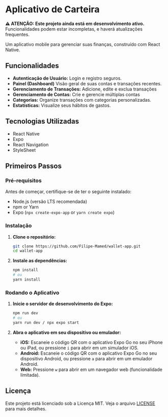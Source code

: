 # Aplicativo de Carteira

**⚠️ ATENÇÃO: Este projeto ainda está em desenvolvimento ativo.** Funcionalidades podem estar incompletas, e haverá atualizações frequentes.

Um aplicativo mobile para gerenciar suas finanças, construído com React Native.

## Funcionalidades

- **Autenticação de Usuário:** Login e registro seguros.
- **Painel (Dashboard)** Visão geral de suas contas e transações recentes.
- **Gerenciamento de Transações:** Adicione, edite e exclua transações
- **Gerenciamento de Contas:** Crie e gerencie múltiplas contas
- **Categorias:** Organize transações com categorias personalizadas.
- **Estatísticas:** Visualize seus hábitos de gastos.

## Tecnologias Utilizadas

- React Native
- Expo
- React Navigation
- StyleSheet

## Primeiros Passos

### Pré-requisitos

Antes de começar, certifique-se de ter o seguinte instalado:

- Node.js (versão LTS recomendada)
- npm or Yarn
- Expo (`npx create-expo-app` or `yarn create expo`)

### Instalação

1. **Clone o repositório:**

   ```bash
   git clone https://github.com/Filipe-Mamed/wallet-app.git
   cd wallet-app
   ```

2. **Instale as dependências:**

   ```bash
   npm install
   # ou
   yarn install
   ```

### Rodando o Aplicativo

1. **Inicie o servidor de desenvolvimento do Expo:**

   ```bash
   npm run dev
   # ou
   yarn run dev / npx expo start
   ```

2. **Abra o aplicativo em seu dispositivo ou emulador:**

   - **iOS:** Escaneie o código QR com o aplicativo Expo Go no seu iPhone ou iPad, ou pressione `i` para abrir em um simulador iOS.
   - **Android:** Escaneie o código QR com o aplicativo Expo Go no seu dispositivo Android, ou pressione `a` para abrir em um emulador Android.
   - **Web:** Pressione `w` para abrir em um navegador web (funcionalidade limitada).

## Licença

Este projeto está licenciado sob a Licença MIT. Veja o arquivo [LICENSE](LICENSE) para mais detalhes.
